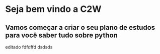 # Seja bem vindo a C2W 
## Vamos começar a criar o seu plano de estudos para você saber tudo sobre python

editado
fdfdffd
dsdsds
